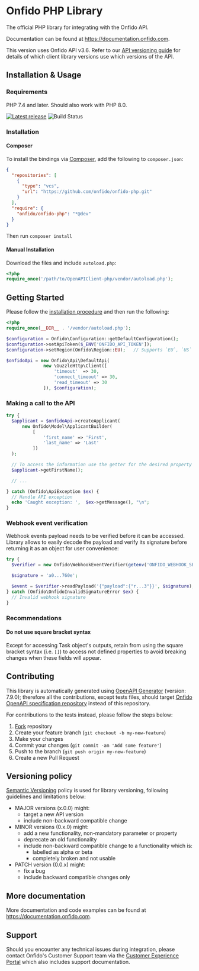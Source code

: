 # Onfido PHP Library

The official PHP library for integrating with the Onfido API.

Documentation can be found at <https://documentation.onfido.com>.

This version uses Onfido API v3.6. Refer to our [API versioning guide](https://developers.onfido.com/guide/api-versioning-policy#client-libraries) for details of which client library versions use which versions of the API.

## Installation & Usage

### Requirements

PHP 7.4 and later.
Should also work with PHP 8.0.

[![Latest release](https://badge.fury.io/ph/onfido%2Fonfido-php.svg)](https://badge.fury.io/ph/onfido%2Fonfido-php)
![Build Status](https://github.com/onfido/onfido-php/actions/workflows/php.yml/badge.svg)

### Installation

#### Composer

To install the bindings via [Composer](https://getcomposer.org/), add the following to `composer.json`:

```json
{
  "repositories": [
    {
      "type": "vcs",
      "url": "https://github.com/onfido/onfido-php.git"
    }
  ],
  "require": {
    "onfido/onfido-php": "*@dev"
  }
}
```

Then run `composer install`

#### Manual Installation

Download the files and include `autoload.php`:

```php
<?php
require_once('/path/to/OpenAPIClient-php/vendor/autoload.php');
```

## Getting Started

Please follow the [installation procedure](#installation--usage) and then run the following:

```php
<?php
require_once(__DIR__ . '/vendor/autoload.php');

$configuration = Onfido\Configuration::getDefaultConfiguration();
$configuration->setApiToken($_ENV['ONFIDO_API_TOKEN']);
$configuration->setRegion(Onfido\Region::EU);   // Supports `EU`, `US` and `CA`

$onfidoApi = new Onfido\Api\DefaultApi(
              new \GuzzleHttp\Client([
                  'timeout'  => 30,
                  'connect_timeout' => 30,
                  'read_timeout' => 30
              ]), $configuration);

```

### Making a call to the API

```php
try {
  $applicant = $onfidoApi->createApplicant(
      new Onfido\Model\ApplicantBuilder(
          [
              'first_name' => 'First',
              'last_name' => 'Last'
          ])
  );

  // To access the information use the getter for the desired property on the object, for example:
  $applicant->getFirstName();

  // ...

} catch (Onfido\ApiException $ex) {
  // Handle API exception
  echo 'Caught exception: ',  $ex->getMessage(), "\n";
}
```

### Webhook event verification

Webhook events payload needs to be verified before it can be accessed. Library allows to easily decode the payload and verify its signature before returning it as an object for user convenience:

```php
try {
  $verifier = new Onfido\WebhookEventVerifier(getenv('ONFIDO_WEBHOOK_SECRET_TOKEN'));

  $signature = 'a0...760e';

  $event = $verifier->readPayload('{"payload":{"r...3"}}', $signature);
} catch (Onfido\OnfidoInvalidSignatureError $ex) {
  // Invalid webhook signature
}
```

### Recommendations

#### Do not use square bracket syntax

Except for accessing Task object's outputs, retain from using the square bracket syntax (i.e. `[]`) to access not defined properties to avoid breaking changes when these fields will appear.

## Contributing

This library is automatically generated using [OpenAPI Generator](https://openapi-generator.tech) (version: 7.9.0); therefore all the contributions, except tests files, should target [Onfido OpenAPI specification repository](https://github.com/onfido/onfido-openapi-spec/tree/master) instead of this repository.

For contributions to the tests instead, please follow the steps below:

1. [Fork](https://github.com/onfido/onfido-php/fork) repository
2. Create your feature branch (`git checkout -b my-new-feature`)
3. Make your changes
4. Commit your changes (`git commit -am 'Add some feature'`)
5. Push to the branch (`git push origin my-new-feature`)
6. Create a new Pull Request

## Versioning policy

[Semantic Versioning](https://semver.org) policy is used for library versioning, following guidelines and limitations below:

- MAJOR versions (x.0.0) might:
  - target a new API version
  - include non-backward compatible change
- MINOR versions (0.x.0) might:
  - add a new functionality, non-mandatory parameter or property
  - deprecate an old functionality
  - include non-backward compatible change to a functionality which is:
    - labelled as alpha or beta
    - completely broken and not usable
- PATCH version (0.0.x) might:
  - fix a bug
  - include backward compatible changes only

## More documentation

More documentation and code examples can be found at <https://documentation.onfido.com>.

## Support

Should you encounter any technical issues during integration, please contact Onfido's Customer Support team via the [Customer Experience Portal](https://public.support.onfido.com/) which also includes support documentation.
